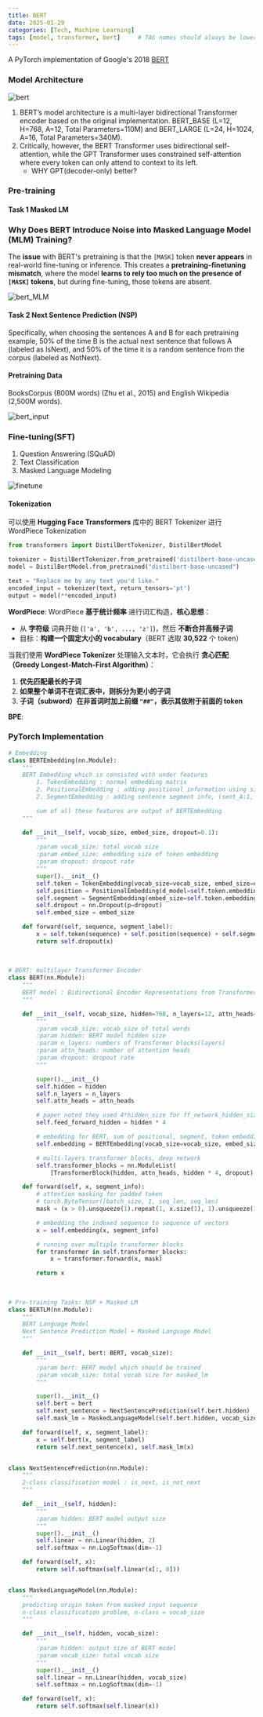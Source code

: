 ```yaml
---
title: BERT
date: 2025-01-29
categories: [Tech, Machine Learning]
tags: [model, transformer, bert]     # TAG names should always be lowercase
---
```


A PyTorch implementation of Google's 2018 [BERT](https://arxiv.org/pdf/1810.04805)

### Model Architecture

![bert](/assets/images/bert.png)

1. BERT’s model architecture is a multi-layer bidirectional Transformer encoder based on the original implementation. BERT_BASE (L=12, H=768, A=12, Total Parameters=110M) and BERT_LARGE (L=24, H=1024, A=16, Total Parameters=340M).
2. Critically, however, the BERT Transformer uses bidirectional self-attention, while the GPT Transformer uses constrained self-attention where every token can only attend to context to its left.
   - WHY GPT(decoder-only) better? 

### Pre-training

#### Task 1 Masked LM

### **Why Does BERT Introduce Noise into Masked Language Model (MLM) Training?**

The **issue** with BERT's pretraining is that the `[MASK]` token **never appears** in real-world fine-tuning or inference. This creates a **pretraining-finetuning mismatch**, where the model **learns to rely too much on the presence of `[MASK]` tokens**, but during fine-tuning, those tokens are absent.

![bert_MLM](/assets/images/bert_MLM.png)



#### Task 2 Next Sentence Prediction (NSP)

Specifically, when choosing the sentences A and B for each pretraining example, 50% of the time B is the actual next sentence that follows A (labeled as IsNext), and 50% of the time it is a random sentence from the corpus (labeled as NotNext).



#### Pretraining Data

BooksCorpus (800M words) (Zhu et al., 2015) and English Wikipedia (2,500M words).

![bert_input](/assets/images/bert_input.png)



### Fine-tuning(SFT)

1. Question Answering (SQuAD)
2. Text Classification
3. Masked Language Modeling

![finetune](/assets/images/bert_finetune.png)

#### Tokenization

可以使用 **Hugging Face Transformers** 库中的 BERT Tokenizer 进行 WordPiece Tokenization

```python
from transformers import DistilBertTokenizer, DistilBertModel

tokenizer = DistilBertTokenizer.from_pretrained('distilbert-base-uncased')
model = DistilBertModel.from_pretrained("distilbert-base-uncased")

text = "Replace me by any text you'd like."
encoded_input = tokenizer(text, return_tensors='pt')
output = model(**encoded_input)
```

**WordPiece**: WordPiece **基于统计频率** 进行词汇构造，**核心思想**：

- 从 **字符级** 词典开始 (`['a', 'b', ..., 'z']`)，然后 **不断合并高频子词**
- 目标：**构建一个固定大小的 vocabulary**（BERT 选取 **30,522** 个 token）

当我们使用 **WordPiece Tokenizer** 处理输入文本时，它会执行 **贪心匹配（Greedy Longest-Match-First Algorithm）**：

1. **优先匹配最长的子词**
2. **如果整个单词不在词汇表中，则拆分为更小的子词**
3. **子词（subword）在非首词时加上前缀 `"##"`，表示其依附于前面的 token**

**BPE**: 



### PyTorch Implementation

```python
# Embedding
class BERTEmbedding(nn.Module):
    """
    BERT Embedding which is consisted with under features
        1. TokenEmbedding : normal embedding matrix
        2. PositionalEmbedding : adding positional information using sin, cos
        2. SegmentEmbedding : adding sentence segment info, (sent_A:1, sent_B:2)

        sum of all these features are output of BERTEmbedding
    """

    def __init__(self, vocab_size, embed_size, dropout=0.1):
        """
        :param vocab_size: total vocab size
        :param embed_size: embedding size of token embedding
        :param dropout: dropout rate
        """
        super().__init__()
        self.token = TokenEmbedding(vocab_size=vocab_size, embed_size=embed_size)
        self.position = PositionalEmbedding(d_model=self.token.embedding_dim)
        self.segment = SegmentEmbedding(embed_size=self.token.embedding_dim)
        self.dropout = nn.Dropout(p=dropout)
        self.embed_size = embed_size

    def forward(self, sequence, segment_label):
        x = self.token(sequence) + self.position(sequence) + self.segment(segment_label)
        return self.dropout(x)
      
     
    
# BERT: multilayer Transformer Encoder
class BERT(nn.Module):
    """
    BERT model : Bidirectional Encoder Representations from Transformers.
    """

    def __init__(self, vocab_size, hidden=768, n_layers=12, attn_heads=12, dropout=0.1):
        """
        :param vocab_size: vocab_size of total words
        :param hidden: BERT model hidden size
        :param n_layers: numbers of Transformer blocks(layers)
        :param attn_heads: number of attention heads
        :param dropout: dropout rate
        """

        super().__init__()
        self.hidden = hidden
        self.n_layers = n_layers
        self.attn_heads = attn_heads

        # paper noted they used 4*hidden_size for ff_network_hidden_size
        self.feed_forward_hidden = hidden * 4

        # embedding for BERT, sum of positional, segment, token embeddings
        self.embedding = BERTEmbedding(vocab_size=vocab_size, embed_size=hidden)

        # multi-layers transformer blocks, deep network
        self.transformer_blocks = nn.ModuleList(
            [TransformerBlock(hidden, attn_heads, hidden * 4, dropout) for _ in range(n_layers)])

    def forward(self, x, segment_info):
        # attention masking for padded token
        # torch.ByteTensor([batch_size, 1, seq_len, seq_len)
        mask = (x > 0).unsqueeze(1).repeat(1, x.size(1), 1).unsqueeze(1)

        # embedding the indexed sequence to sequence of vectors
        x = self.embedding(x, segment_info)

        # running over multiple transformer blocks
        for transformer in self.transformer_blocks:
            x = transformer.forward(x, mask)

        return x
      
      
      
# Pre-training Tasks: NSP + Masked LM
class BERTLM(nn.Module):
    """
    BERT Language Model
    Next Sentence Prediction Model + Masked Language Model
    """

    def __init__(self, bert: BERT, vocab_size):
        """
        :param bert: BERT model which should be trained
        :param vocab_size: total vocab size for masked_lm
        """

        super().__init__()
        self.bert = bert
        self.next_sentence = NextSentencePrediction(self.bert.hidden)
        self.mask_lm = MaskedLanguageModel(self.bert.hidden, vocab_size)

    def forward(self, x, segment_label):
        x = self.bert(x, segment_label)
        return self.next_sentence(x), self.mask_lm(x)


class NextSentencePrediction(nn.Module):
    """
    2-class classification model : is_next, is_not_next
    """

    def __init__(self, hidden):
        """
        :param hidden: BERT model output size
        """
        super().__init__()
        self.linear = nn.Linear(hidden, 2)
        self.softmax = nn.LogSoftmax(dim=-1)

    def forward(self, x):
        return self.softmax(self.linear(x[:, 0]))


class MaskedLanguageModel(nn.Module):
    """
    predicting origin token from masked input sequence
    n-class classification problem, n-class = vocab_size
    """

    def __init__(self, hidden, vocab_size):
        """
        :param hidden: output size of BERT model
        :param vocab_size: total vocab size
        """
        super().__init__()
        self.linear = nn.Linear(hidden, vocab_size)
        self.softmax = nn.LogSoftmax(dim=-1)

    def forward(self, x):
        return self.softmax(self.linear(x))
```

